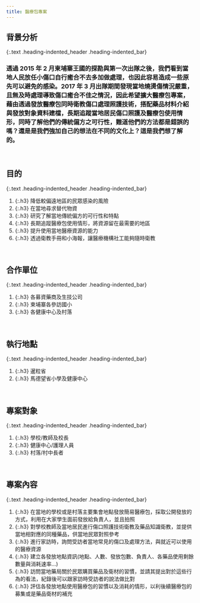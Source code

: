 ```yaml
---
title: 醫療包專案
---
```

## 背景分析
{:.text .heading-indented_header .heading-indented_bar}
### 透過 2015 年 2 月柬埔寨王國的探勘與第一次出隊之後，我們看到當地人民放任小傷口自行癒合不去多加做處理，也因此容易造成一些原先可以避免的感染。2017 年 3 月出隊期間發現當地燒燙傷情況嚴重，且無及時處理導致傷口癒合不佳之情況，因此希望擴大醫療包專案，藉由透過發放醫療包同時衛教傷口處理照護技術，搭配藥品材料介紹與發放對象資料建檔，長期追蹤當地居民傷口照護及醫療包使用情形，同時了解他們的傳統偏方之可行性，難道他們的方法都是錯誤的嗎？還是是我們強加自己的想法在不同的文化上？這是我們想了解的。

&nbsp;



## 目的
{:.text .heading-indented_header .heading-indented_bar}
1. {:.h3} 降低較偏遠地區的民眾感染的風險
1. {:.h3} 在當地尋求替代物資
1. {:.h3} 研究了解當地傳統偏方的可行性和特點
1. {:.h3} 長期追蹤醫療包使用情形，將資源留在最需要的地區
1. {:.h3} 提升使用當地醫療資源的能力
1. {:.h3} 透過衛教手冊和小海報，讓醫療機構社工能夠隨時衛教

&nbsp;



## 合作單位
{:.text .heading-indented_header .heading-indented_bar}
1. {:.h3} 各募資藥商及生技公司
1. {:.h3} 柬埔寨各參訪國小
1. {:.h3} 各健康中心及村落

&nbsp;



## 執行地點
{:.text .heading-indented_header .heading-indented_bar}
1. {:.h3} 暹粒省
1. {:.h3} 馬德望省小學及健康中心

&nbsp;



## 專案對象
{:.text .heading-indented_header .heading-indented_bar}
1. {:.h3} 學校/教師及校長
1. {:.h3} 健康中心/護理人員
1. {:.h3} 村落/村中長者

&nbsp;



## 專案內容
{:.text .heading-indented_header .heading-indented_bar}
1. {:.h3} 在當地的學校或是村落主要集會地點發放簡易醫療包，採取公開發放的方式，利用在大家學生面前發放給負責人，並且拍照
1. {:.h3} 對學校教師及當地居民進行傷口照護技術衛教及藥品知識衛教，並提供當地相對應的同種藥品，供當地民眾對照參考
1. {:.h3} 進行家訪時，詢問受訪者當地常見的傷口及處理方法，與就近可以使用的醫療資源
1. {:.h3} 建立各發放地點資訊(地點、人數、發放包數、負責人、各藥品使用剩餘數量與消耗速率…)
1. {:.h3} 訪問當地藥局關於民眾購買藥品及衛材的習慣，並請其提出對於這些行為的看法，紀錄後可以跟家訪時受訪者的說法做比對
1. {:.h3} 評估各發放地點使用醫療包的習慣以及消耗的情形，以利後續醫療包的募集或是藥品衛材的補充

&nbsp;